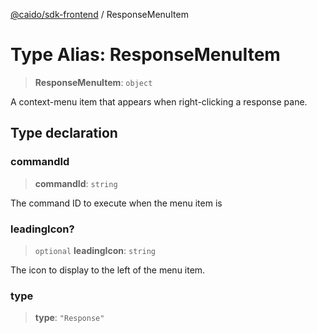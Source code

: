 [@caido/sdk-frontend](../index.md) / ResponseMenuItem

# Type Alias: ResponseMenuItem

> **ResponseMenuItem**: `object`

A context-menu item that appears when right-clicking a response pane.

## Type declaration

### commandId

> **commandId**: `string`

The command ID to execute when the menu item is

### leadingIcon?

> `optional` **leadingIcon**: `string`

The icon to display to the left of the menu item.

### type

> **type**: `"Response"`
